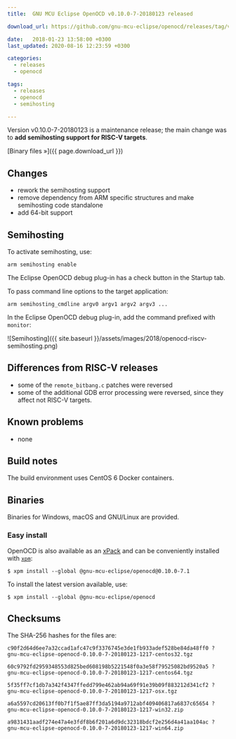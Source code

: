 ```yaml
---
title:  GNU MCU Eclipse OpenOCD v0.10.0-7-20180123 released

download_url: https://github.com/gnu-mcu-eclipse/openocd/releases/tag/v0.10.0-7-20180123/

date:   2018-01-23 13:58:00 +0300
last_updated: 2020-08-16 12:23:59 +0300

categories:
  - releases
  - openocd

tags:
  - releases
  - openocd
  - semihosting

---
```


Version v0.10.0-7-20180123 is a maintenance release; the main change was to **add semihosting support for RISC-V targets**. 

[Binary files »]({{ page.download_url }})

## Changes

* rework the semihosting support
* remove dependency from ARM specific structures and make semihosting code standalone
* add 64-bit support

## Semihosting

To activate semihosting, use:

```
arm semihosting enable
```

The Eclipse OpenOCD debug plug-in has a check button in the Startup tab.

To pass command line options to the target application:

```
arm semihosting_cmdline argv0 argv1 argv2 argv3 ...
```

In the Eclipse OpenOCD debug plug-in, add the command prefixed with `monitor`:

![Semihosting]({{ site.baseurl }}/assets/images/2018/openocd-riscv-semihosting.png)

## Differences from RISC-V releases

* some of the `remote_bitbang.c` patches were reversed
* some of the additional GDB error processing were reversed, since they affect not RISC-V targets.

## Known problems

* none

## Build notes

The build environment uses CentOS 6 Docker containers.

## Binaries

Binaries for Windows, macOS and GNU/Linux are provided. 

### Easy install

OpenOCD is also available as an [xPack](https://www.npmjs.com/package/@gnu-mcu-eclipse/openocd) and can be conveniently installed with [`xpm`](https://www.npmjs.com/package/xpm):

```console
$ xpm install --global @gnu-mcu-eclipse/openocd@0.10.0-7.1
```

To install the latest version available, use:

```console
$ xpm install --global @gnu-mcu-eclipse/openocd
```

## Checksums

The SHA-256 hashes for the files are:

```
c90f2d64d6ee7a32ccad1afc47c9f3376745e3de1fb933adef528be84da48ff0 ?
gnu-mcu-eclipse-openocd-0.10.0-7-20180123-1217-centos32.tgz

60c9792fd2959348553d825bed608198b5221548f0a3e58f79525082bd9520a5 ?
gnu-mcu-eclipse-openocd-0.10.0-7-20180123-1217-centos64.tgz

5f35ff7cf1db7a342f4347ffedd799e462ab94a69f91e39b09f883212d341cf2 ?
gnu-mcu-eclipse-openocd-0.10.0-7-20180123-1217-osx.tgz

a6a5597cd20613ff0b7f1f5ae87ff3da5194a9712abf409406817a6837c65654 ?
gnu-mcu-eclipse-openocd-0.10.0-7-20180123-1217-win32.zip

a9831431aadf274e47a4e3fdf8b6f201a6d9dc32318bdcf2e256d4a41aa104ac ?
gnu-mcu-eclipse-openocd-0.10.0-7-20180123-1217-win64.zip
```
